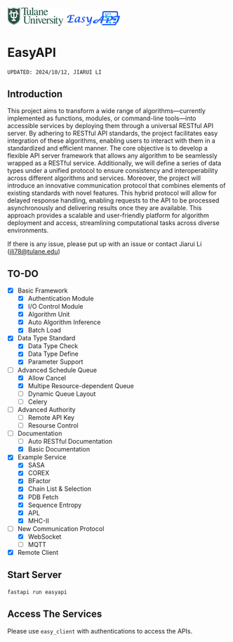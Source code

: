 <img src="images/tulane_long.png" width="128px">
<img src="images/icon_long.png" width="128px"> 

# EasyAPI
`UPDATED: 2024/10/12, JIARUI LI`

## Introduction
This project aims to transform a wide range of algorithms—currently implemented as functions, modules, or command-line tools—into accessible services by deploying them through a universal RESTful API server. By adhering to RESTful API standards, the project facilitates easy integration of these algorithms, enabling users to interact with them in a standardized and efficient manner.
The core objective is to develop a flexible API server framework that allows any algorithm to be seamlessly wrapped as a RESTful service. Additionally, we will define a series of data types under a unified protocol to ensure consistency and interoperability across different algorithms and services.
Moreover, the project will introduce an innovative communication protocol that combines elements of existing standards with novel features. This hybrid protocol will allow for delayed response handling, enabling requests to the API to be processed asynchronously and delivering results once they are available.
This approach provides a scalable and user-friendly platform for algorithm deployment and access, streamlining computational tasks across diverse environments.

If there is any issue, please put up with an issue or contact Jiarui Li (jli78@tulane.edu)

## TO-DO
- [x] Basic Framework
  - [x] Authentication Module
  - [x] I/O Control Module
  - [x] Algorithm Unit
  - [x] Auto Algorithm Inference
  - [x] Batch Load
- [x] Data Type Standard
  - [x] Data Type Check
  - [x] Data Type Define
  - [x] Parameter Support
- [ ] Advanced Schedule Queue
  - [x] Allow Cancel
  - [x] Multipe Resource-dependent Queue
  - [ ] Dynamic Queue Layout
  - [ ] Celery
- [ ] Advanced Authority
  - [ ] Remote API Key
  - [ ] Resourse Control
- [ ] Documentation
  - [ ] Auto RESTful Documentation
  - [x] Basic Documentation
- [x] Example Service
  - [x] SASA
  - [x] COREX
  - [x] BFactor
  - [x] Chain List & Selection
  - [x] PDB Fetch
  - [x] Sequence Entropy
  - [x] APL
  - [x] MHC-II
- [ ] New Communication Protocol
  - [x] WebSocket
  - [ ] MQTT
- [x] Remote Client

## Start Server
```python
fastapi run easyapi
```

## Access The Services
Please use `easy_client` with authentications to access the APIs.